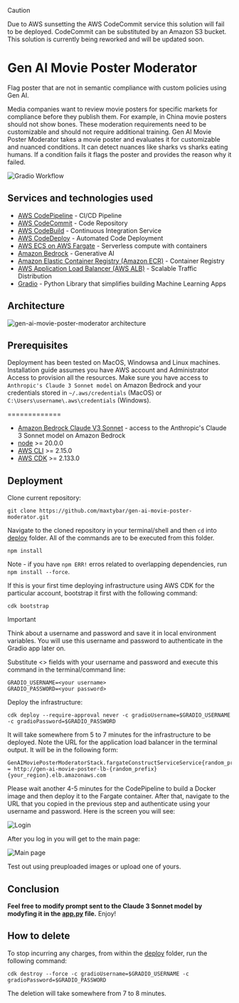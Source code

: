 > [!CAUTION]
> Due to AWS sunsetting the AWS CodeCommit service this solution will fail to be deployed. CodeCommit can be substituted by an Amazon S3 bucket. This solution is currently being reworked and will be updated soon.

# Gen AI Movie Poster Moderator
Flag poster that are not in semantic compliance with custom policies using Gen AI.

Media companies want to review movie posters for specific markets for compliance before they publish them. For example, in China movie posters should not show bones. These moderation requirements need to be customizable and should not require additional training. Gen AI Movie Poster Moderator takes a movie poster and evaluates it for customizable and nuanced conditions. It can detect nuances like sharks vs sharks eating humans.  If a condition fails it flags the poster and provides the reason why it failed.

![Gradio Workflow](https://github.com/maxtybar/gen-ai-movie-poster-moderator/assets/61300968/ac22a11a-fe07-401f-b20f-e43ea657a154)

## Services and technologies used

* [AWS CodePipeline](https://aws.amazon.com/codepipeline/) - CI/CD Pipeline
* [AWS CodeCommit](https://aws.amazon.com/codecommit/) - Code Repository
* [AWS CodeBuild](https://aws.amazon.com/codebuild/) - Continuous Integration Service
* [AWS CodeDeploy](https://aws.amazon.com/codedeploy/) - Automated Code Deployment
* [AWS ECS on AWS Fargate](https://docs.aws.amazon.com/AmazonECS/latest/developerguide/AWS_Fargate.html) - Serverless compute with containers
* [Amazon Bedrock](https://aws.amazon.com/bedrock/) - Generative AI
* [Amazon Elastic Container Registry (Amazon ECR)](https://aws.amazon.com/ecr/) - Container Registry
* [AWS Application Load Balancer (AWS ALB)](https://aws.amazon.com/elasticloadbalancing/application-load-balancer/) - Scalable Traffic Distribution
* [Gradio](https://www.gradio.app/) - Python Library that simplifies building Machine Learning Apps

## Architecture

![gen-ai-movie-poster-moderator architecture](https://github.com/maxtybar/gen-ai-movie-poster-moderator/assets/61300968/34f50110-500d-45fb-a891-4d8e787575d2)

## Prerequisites

Deployment has been tested on MacOS, Windowsa and Linux machines. Installation guide assumes you have AWS account and Administrator Access to provision all the resources. Make sure you have access to `Anthropic's Claude 3 Sonnet model` on Amazon Bedrock and your credentials stored in `~/.aws/credentials` (MacOS) or `C:\Users\username\.aws\credentials` (Windows).

=============

* [Amazon Bedrock Claude V3 Sonnet](https://www.aboutamazon.com/news/aws/amazon-bedrock-anthropic-ai-claude-3) - access to the Anthropic's Claude 3 Sonnet model on Amazon Bedrock
* [node](https://docs.npmjs.com/downloading-and-installing-node-js-and-npm) >= 20.0.0
* [AWS CLI](https://docs.aws.amazon.com/cli/latest/userguide/getting-started-install.html) >= 2.15.0
* [AWS CDK](https://docs.aws.amazon.com/cdk/v2/guide/getting_started.html) >= 2.133.0

## Deployment

Clone current repository:

```
git clone https://github.com/maxtybar/gen-ai-movie-poster-moderator.git
```

Navigate to the cloned repository in your terminal/shell and then `cd` into [deploy](./deploy/) folder. All of the commands are to be executed from this folder.


```
npm install
```

Note - if you have `npm ERR!` erros related to overlapping dependencies, run `npm install --force`.

If this is your first time deploying infrastructure using AWS CDK for the particular account, bootstrap it first with the following command:
```
cdk bootstrap
```

> [!IMPORTANT]
> Think about a username and password and save it in local environment variables. You will use this username and password to authenticate in the Gradio app later on.

Substitute <> fields with your username and password and execute this command in the terminal/command line:

```
GRADIO_USERNAME=<your username>
GRADIO_PASSWORD=<your password>
```

Deploy the infrastructure:

```
cdk deploy --require-approval never -c gradioUsername=$GRADIO_USERNAME -c gradioPassword=$GRADIO_PASSWORD
```

It will take somewhere from 5 to 7 minutes for the infrastructure to be deployed. Note the URL for the application load balancer in the terminal output. It will be in the following form:

```
GenAIMoviePosterModeratorStack.fargateConstructServiceService{random_prefix} = http://gen-ai-movie-poster-lb-{random_prefix}{your_region}.elb.amazonaws.com
```

Please wait another 4-5 minutes for the CodePipeline to build a Docker image and then deploy it to the Fargate container. After that, navigate to the URL that you copied in the previous step and authenticate using your username and password. Here is the screen you will see:

![Login](https://iili.io/JXFsHva.png)

After you log in you will get to the main page:

![Main page](https://iili.io/JXFsJyJ.png)

Test out using preuploaded images or upload one of yours.

## Conclusion

**Feel free to modify prompt sent to the Claude 3 Sonnet model by modyfing it in the [app.py](./gradio-app/app.py) file.** Enjoy!

## How to delete

To stop incurring any charges, from within the [deploy](./deploy/) folder, run the following command:

```
cdk destroy --force -c gradioUsername=$GRADIO_USERNAME -c gradioPassword=$GRADIO_PASSWORD 
```

The deletion will take somewhere from 7 to 8 minutes.


